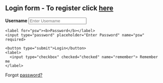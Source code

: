 <!DOCTYPE html>
<html>
<head>
<link rel="stylesheet" type="text/css" href="Logstylecopy.css"> 
</head>
<body>

<h2>Login form - To register click <a href="registercopy.html">here</a></h2>

<form action="/action_page.php" method="post">
  <div class="imgcontainer">
      </div>

  <div class="container">
    <label for="uname"><b>Username</b></label>
    <input type="text" placeholder="Enter Username" name="uname" required>

    <label for="psw"><b>Password</b></label>
    <input type="password" placeholder="Enter Password" name="psw" required>
        
    <button type="submit">Login</button>
    <label>
      <input type="checkbox" checked="checked" name="remember"> Remember me
    </label>
  </div>

  <div class="container" style="background-color:lightgreen>
    <span class="psw">Forgot <a href="passfor.html">password?</a></span>
  </div>
</form>

</body>
</html>

